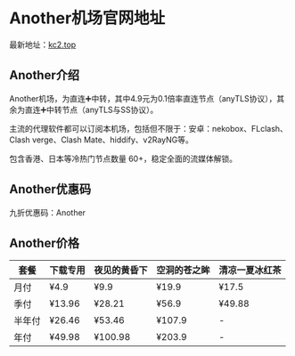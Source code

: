 # Another机场官网地址

最新地址：[kc2.top](https://another.kc2.top/#/register?code=9lhcdxz1)

## Another介绍

Another机场，为直连➕中转，其中4.9元为0.1倍率直连节点（anyTLS协议），其余为直连➕中转节点（anyTLS与SS协议）。

主流的代理软件都可以订阅本机场，包括但不限于：安卓：nekobox、FLclash、Clash verge、Clash Mate、hiddify、v2RayNG等。

包含香港、日本等冷热门节点数量 60+，稳定全面的流媒体解锁。

## Another优惠码

九折优惠码：Another

## Another价格

|套餐|下载专用|夜见的黄昏下|空洞的苍之眸|清凉一夏冰红茶|
|----|----|----|----|----|
|月付|¥4.9|¥9.9|¥19.9|¥17.5|
|季付|¥13.96|¥28.21|¥56.9|¥49.88|
|半年付|¥26.46|¥53.46|¥107.9|-|
|年付|¥49.98|¥100.98|¥203.9|-|
